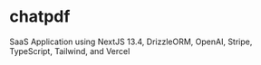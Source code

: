 # chatpdf
 SaaS Application using NextJS 13.4, DrizzleORM, OpenAI, Stripe, TypeScript, Tailwind, and Vercel
